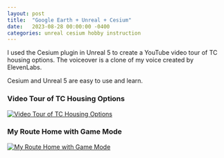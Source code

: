 ```yaml
---
layout: post
title:  "Google Earth + Unreal + Cesium"
date:   2023-08-28 00:00:00 -0400
categories: unreal cesium hobby instruction
---
```


I used the Cesium plugin in Unreal 5 to create a YouTube video tour of TC housing options. The voiceover is a clone of my voice created by ElevenLabs.

Cesium and Unreal 5 are easy to use and learn.

### Video Tour of TC Housing Options
[![Video Tour of TC Housing Options](https://img.youtube.com/vi/rUSjQzCFMEQ/0.jpg)](https://www.youtube.com/watch?v=rUSjQzCFMEQ)

### My Route Home with Game Mode
[![My Route Home with Game Mode](https://img.youtube.com/vi/GC2jL5zlh2o/0.jpg)](https://www.youtube.com/watch?v=GC2jL5zlh2o)

